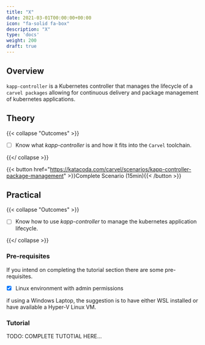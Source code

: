 ```yaml
---
title: "X"
date: 2021-03-01T00:00:00+00:00
icon: "fa-solid fa-box"
description: "X"
type: 'docs'
weight: 200
draft: true
---
```


## Overview

`kapp-controller` is a Kubernetes controller that manages the lifecycle of a `carvel packages` allowing for continuous delivery and package management of kubernetes applications.

## Theory

{{< collapse "Outcomes" >}}

- [ ] Know what _kapp-controller_ is and how it fits into the `Carvel` toolchain.

{{</ collapse >}}

{{< button href="https://katacoda.com/carvel/scenarios/kapp-controller-package-management" >}}Complete Scenario (15min){{< /button >}}

## Practical

{{< collapse "Outcomes" >}}

- [ ] Know how to use _kapp-controller_ to manage the kubernetes application lifecycle.

{{</ collapse >}}

### Pre-requisites

If you intend on completing the tutorial section there are some pre-requisites.

- [x] Linux environment with admin permissions

if using a Windows Laptop, the suggestion is to have either WSL installed or have available a Hyper-V Linux VM.

### Tutorial

TODO: COMPLETE TUTOTIAL HERE...
